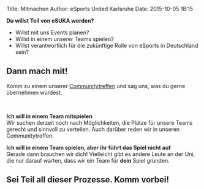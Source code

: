 Title: Mitmachen
Author: eSports United Karlsruhe
Date: 2015-10-05 18:15

**Du willst Teil von eSUKA werden?**  
 - Willst mit uns Events planen?   
 - Willst in einem unserer Teams spielen?   
 - Willst verantwortlich für die zukünftige Rolle von eSports in Deutschland sein?   
 
 
## Dann mach mit!
Komm zu einem unserer [Communitytreffen]({{SITEURL}}/pages/veranstaltungen.html) und sag uns, was du gerne übernehmen würdest.


&nbsp;

**Ich will in einem Team mitspielen**  
Wir suchen derzeit noch nach Möglichkeiten, die Plätze für unsere Teams gerecht und sinnvoll zu verteilen. Auch darüber reden wir in unseren Communitytreffen.

**Ich will in einem Team spielen, aber ihr führt das Spiel nicht auf**  
Gerade dann brauchen wir dich! Vielleicht gibt es andere Leute an der Uni, die nur darauf warten, dass wir ein Team für **dein** Spiel gründen.

## Sei Teil all dieser Prozesse. Komm vorbei!